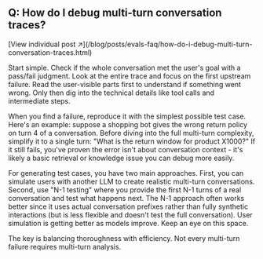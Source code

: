 ## Q: How do I debug multi-turn conversation traces?
<div class="faq-individual-link">[View individual post ↗](/blog/posts/evals-faq/how-do-i-debug-multi-turn-conversation-traces.html)</div>

Start simple. Check if the whole conversation met the user's goal with a pass/fail judgment. Look at the entire trace and focus on the first upstream failure. Read the user-visible parts first to understand if something went wrong. Only then dig into the technical details like tool calls and intermediate steps.

When you find a failure, reproduce it with the simplest possible test case. Here's an example: suppose a shopping bot gives the wrong return policy on turn 4 of a conversation. Before diving into the full multi-turn complexity, simplify it to a single turn: "What is the return window for product X1000?" If it still fails, you've proven the error isn't about conversation context - it's likely a basic retrieval or knowledge issue you can debug more easily.

For generating test cases, you have two main approaches. First, you can simulate users with another LLM to create realistic multi-turn conversations. Second, use "N-1 testing" where you provide the first N-1 turns of a real conversation and test what happens next. The N-1 approach often works better since it uses actual conversation prefixes rather than fully synthetic interactions (but is less flexible and doesn't test the full conversation). User simulation is getting better as models improve.  Keep an eye on this space.

The key is balancing thoroughness with efficiency. Not every multi-turn failure requires multi-turn analysis.
